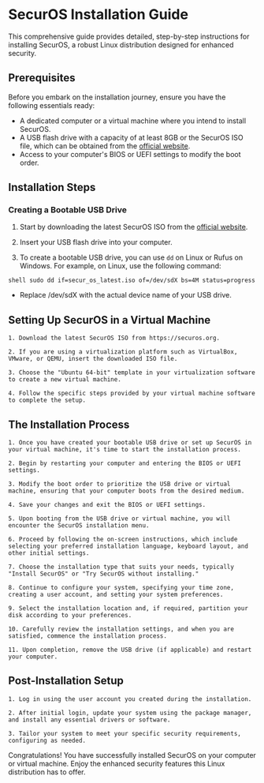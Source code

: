 # SecurOS Installation Guide

This comprehensive guide provides detailed, step-by-step instructions for installing SecurOS, a robust Linux distribution designed for enhanced security.

## Prerequisites

Before you embark on the installation journey, ensure you have the following essentials ready:

- A dedicated computer or a virtual machine where you intend to install SecurOS.
- A USB flash drive with a capacity of at least 8GB or the SecurOS ISO file, which can be obtained from the [official website](https://securos.org).
- Access to your computer's BIOS or UEFI settings to modify the boot order.

## Installation Steps

### Creating a Bootable USB Drive

1. Start by downloading the latest SecurOS ISO from the [official website](https://securos.org).

2. Insert your USB flash drive into your computer.

3. To create a bootable USB drive, you can use `dd` on Linux or Rufus on Windows. For example, on Linux, use the following command:

`shell
sudo dd if=secur_os_latest.iso of=/dev/sdX bs=4M status=progress`

- Replace /dev/sdX with the actual device name of your USB drive.
## Setting Up SecurOS in a Virtual Machine

    1. Download the latest SecurOS ISO from https://securos.org.

    2. If you are using a virtualization platform such as VirtualBox, VMware, or QEMU, insert the downloaded ISO file.

    3. Choose the "Ubuntu 64-bit" template in your virtualization software to create a new virtual machine.

    4. Follow the specific steps provided by your virtual machine software to complete the setup.

## The Installation Process

    1. Once you have created your bootable USB drive or set up SecurOS in your virtual machine, it's time to start the installation process.

    2. Begin by restarting your computer and entering the BIOS or UEFI settings.

    3. Modify the boot order to prioritize the USB drive or virtual machine, ensuring that your computer boots from the desired medium.

    4. Save your changes and exit the BIOS or UEFI settings.

    5. Upon booting from the USB drive or virtual machine, you will encounter the SecurOS installation menu.

    6. Proceed by following the on-screen instructions, which include selecting your preferred installation language, keyboard layout, and other initial settings.

    7. Choose the installation type that suits your needs, typically "Install SecurOS" or "Try SecurOS without installing."

    8. Continue to configure your system, specifying your time zone, creating a user account, and setting your system preferences.

    9. Select the installation location and, if required, partition your disk according to your preferences.

    10. Carefully review the installation settings, and when you are satisfied, commence the installation process.

    11. Upon completion, remove the USB drive (if applicable) and restart your computer.

## Post-Installation Setup

    1. Log in using the user account you created during the installation.

    2. After initial login, update your system using the package manager, and install any essential drivers or software.

    3. Tailor your system to meet your specific security requirements, configuring as needed.

Congratulations! You have successfully installed SecurOS on your computer or virtual machine. Enjoy the enhanced security features this Linux distribution has to offer.
